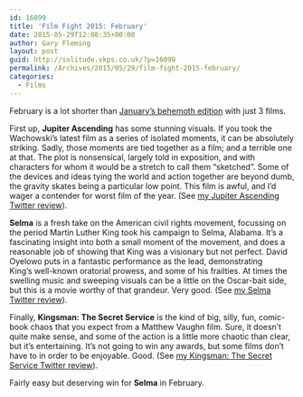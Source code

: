 ```yaml
---
id: 16099
title: 'Film Fight 2015: February'
date: 2015-05-29T12:08:35+00:00
author: Gary Fleming
layout: post
guid: http://solitude.vkps.co.uk/?p=16099
permalink: /Archives/2015/05/29/film-fight-2015-february/
categories:
  - Films
---
```

February is a lot shorter than [January&#8217;s behemoth edition](http://solitude.vkps.co.uk/Archives/2015/05/26/film-fight-2015-january/) with just 3 films.

First up, **Jupiter Ascending** has some stunning visuals. If you took the Wachowski&#8217;s latest film as a series of isolated moments, it can be absolutely striking. Sadly, those moments are tied together as a film; and a terrible one at that. The plot is nonsensical, largely told in exposition, and with characters for whom it would be a stretch to call them &#8220;sketched&#8221;. Some of the devices and ideas tying the world and action together are beyond dumb, the gravity skates being a particular low point. This film is awful, and I&#8217;d wager a contender for worst film of the year. (See [my Jupiter Ascending Twitter review](https://twitter.com/garyfleming/status/565270106692128769)).

**Selma** is a fresh take on the American civil rights movement, focussing on the period Martin Luther King took his campaign to Selma, Alabama. It&#8217;s a fascinating insight into both a small moment of the movement, and does a reasonable job of showing that King was a visionary but not perfect. David Oyelowo puts in a fantastic performance as the lead, demonstrating King&#8217;s well-known oratorial prowess, and some of his frailties. At times the swelling music and sweeping visuals can be a little on the Oscar-bait side, but this is a movie worthy of that grandeur. Very good. (See [my Selma Twitter review](https://twitter.com/garyfleming/status/568684692842651648)).

Finally, **Kingsman: The Secret Service** is the kind of big, silly, fun, comic-book chaos that you expect from a Matthew Vaughn film. Sure, it doesn&#8217;t quite make sense, and some of the action is a little more chaotic than clear, but it&#8217;s entertaining. It&#8217;s not going to win any awards, but some films don&#8217;t have to in order to be enjoyable. Good. (See [my Kingsman: The Secret Service Twitter review](https://twitter.com/garyfleming/status/568685264396267520)).

Fairly easy but deserving win for **Selma** in February.